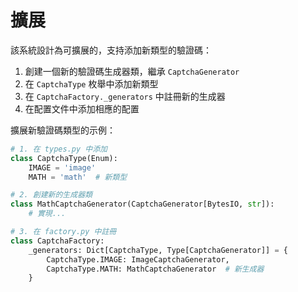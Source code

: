 # 擴展

該系統設計為可擴展的，支持添加新類型的驗證碼：

1. 創建一個新的驗證碼生成器類，繼承 `CaptchaGenerator`
2. 在 `CaptchaType` 枚舉中添加新類型
3. 在 `CaptchaFactory._generators` 中註冊新的生成器
4. 在配置文件中添加相應的配置

擴展新驗證碼類型的示例：

```python
# 1. 在 types.py 中添加
class CaptchaType(Enum):
    IMAGE = 'image'
    MATH = 'math'  # 新類型

# 2. 創建新的生成器類
class MathCaptchaGenerator(CaptchaGenerator[BytesIO, str]):
    # 實現...

# 3. 在 factory.py 中註冊
class CaptchaFactory:
    _generators: Dict[CaptchaType, Type[CaptchaGenerator]] = {
        CaptchaType.IMAGE: ImageCaptchaGenerator,
        CaptchaType.MATH: MathCaptchaGenerator  # 新生成器
    } 